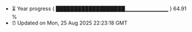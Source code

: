 - ⏳ Year progress { ███████████████████▁▁▁▁▁▁▁▁▁▁▁ } 64.91 %
- ⏰ Updated on Mon, 25 Aug 2025 22:23:18 GMT

